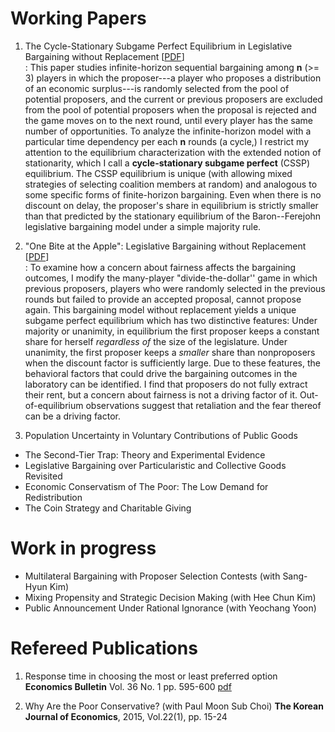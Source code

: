 # Working Papers
1. The Cycle-Stationary Subgame Perfect Equilibrium in Legislative Bargaining without Replacement [[PDF](https://www.dropbox.com/s/sexydlcntyjwq95/CycleStationaryEquilibriumInLegislativeBargaining.pdf "PDF")]  
: This paper studies infinite-horizon sequential bargaining among __n__ (>= 3) players in which the proposer---a player who proposes a distribution of an economic surplus---is randomly selected from the pool of potential proposers, and the current or previous proposers are excluded from the pool of potential proposers when the proposal is rejected and the game moves on to the next round, until every player has the same number of opportunities. To analyze the infinite-horizon model with a particular time dependency per each __n__ rounds (a cycle,) I restrict my attention to the equilibrium characterization with the extended notion of stationarity, which I call a __cycle-stationary subgame perfect__ (CSSP) equilibrium. The CSSP equilibrium is unique (with allowing mixed strategies of selecting coalition members at random) and analogous to some specific forms of finite-horizon bargaining. Even when there is no discount on delay, the proposer's share in equilibrium is strictly smaller than that predicted by the stationary equilibrium of the Baron--Ferejohn legislative bargaining model under a simple majority rule.

2. "One Bite at the Apple": Legislative Bargaining without Replacement [[PDF](http://google.com "To Be Updated")]  
: To examine how a concern about fairness affects the bargaining outcomes, I modify the many-player "divide-the-dollar'' game in which previous proposers, players who were randomly selected in the previous rounds but failed to provide an accepted proposal, cannot propose again. This bargaining model without replacement yields a unique subgame perfect equilibrium which has two distinctive features: Under majority or unanimity, in equilibrium the first proposer keeps a constant share for herself <i>regardless of</i> the size of the legislature. Under unanimity, the first proposer keeps a <i>smaller</i> share than nonproposers when the discount factor is sufficiently large. Due to these features, the behavioral factors that could drive the bargaining outcomes in the laboratory can be identified. I find that proposers do not fully extract their rent, but a concern about fairness is not a driving factor of it. Out-of-equilibrium observations suggest that retaliation and the fear thereof can be a driving factor.

3. Population Uncertainty in Voluntary Contributions of Public Goods 
* The Second-Tier Trap: Theory and Experimental Evidence
* Legislative Bargaining over Particularistic and Collective Goods Revisited 
* Economic Conservatism of The Poor: The Low Demand for Redistribution
* The Coin Strategy and Charitable Giving

# Work in progress
* Multilateral Bargaining with Proposer Selection Contests (with Sang-Hyun Kim)
* Mixing Propensity and Strategic Decision Making (with Hee Chun Kim)
* Public Announcement Under Rational Ignorance (with Yeochang Yoon)

# Refereed Publications
1. Response time in choosing the most or least preferred option __Economics Bulletin__ Vol. 36 No. 1 pp. 595-600 [pdf](http://www.accessecon.com/Pubs/EB/2016/Volume36/EB-16-V36-I1-P59.pdf "pdf")

2. Why Are the Poor Conservative? (with Paul Moon Sub Choi) __The Korean Journal of Economics__, 2015, Vol.22(1), pp. 15-24
